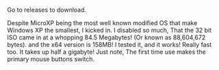 Go to releases to download.

Despite MicroXP being the most well known modified OS that make Windows XP the smallest, I kicked in. I disabled so much, That the 32 bit ISO came in at a whopping 84.5 Megabytes! (Or known as 88,604,672 bytes). and the x64 version is 158MB! I tested it, and it works! Really fast too. It takes up half a gigabyte! Just note, The first time use makes the primary mouse buttons switch.
